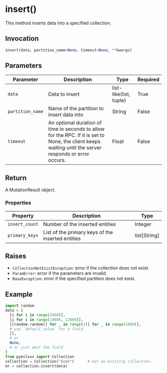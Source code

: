 # insert()

This method inserts data into a specified collection.

## Invocation

```python
insert(data, partition_name=None, timeout=None, **kwargs)
```

## Parameters

| Parameter         | Description                                                  | Type                            | Required |
| ----------------- | ------------------------------------------------------------ | ------------------------------- | -------- |
| `data`            | Data to insert                                               | list-like(list, tuple)          | True     |
| `partition_name`  | Name of the partition to insert data into                    | String                          | False    |
| `timeout`         | An optional duration of time in seconds to allow for the RPC. If it is set to None, the client keeps waiting until the server responds or error occurs.                                 | Float                           | False    |

## Return

A MutationResult object.

### Properties

| Property        | Description                                                  | Type                            |
| --------------- | ------------------------------------------------------------ | ------------------------------- |
| `insert_count`  | Number of the inserted entities                              | Integer                         |
| `primary_keys`  | List of the primary keys of the inserted entities            | list[String]                    |

## Raises

- `CollectionNotExistException`: error if the collection does not exist.
- `ParamError`: error if the parameters are invalid.
- `BaseException`: error if the specified partition does not exist.

## Example

```python
import random
data = [
  [i for i in range(2000)],
  [i for i in range(10000, 12000)],
  [[random.random() for _ in range(2)] for _ in range(2000)],
  # use `default_value` for a field
  [], 
  # or
  None,
  # or just omit the field
]
from pymilvus import Collection
collection = Collection("book")      # Get an existing collection.
mr = collection.insert(data)
```